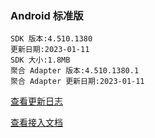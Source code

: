 ### Android 标准版

```
SDK 版本:4.510.1380
更新日期:2023-01-11
SDK 大小:1.8MB
聚合 Adapter 版本:4.510.1380.1
聚合 Adapter 更新日期:2023-01-11
```

[查看更新日志](https://developers.adnet.qq.com/doc/android/union/union_version)

[查看接入文档](https://developers.adnet.qq.com/doc/android/access_doc)
